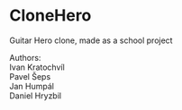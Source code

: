 # CloneHero
Guitar Hero clone, made as a school project

Authors:  
Ivan Kratochvíl  
Pavel Šeps  
Jan Humpál  
Daniel Hryzbil  
